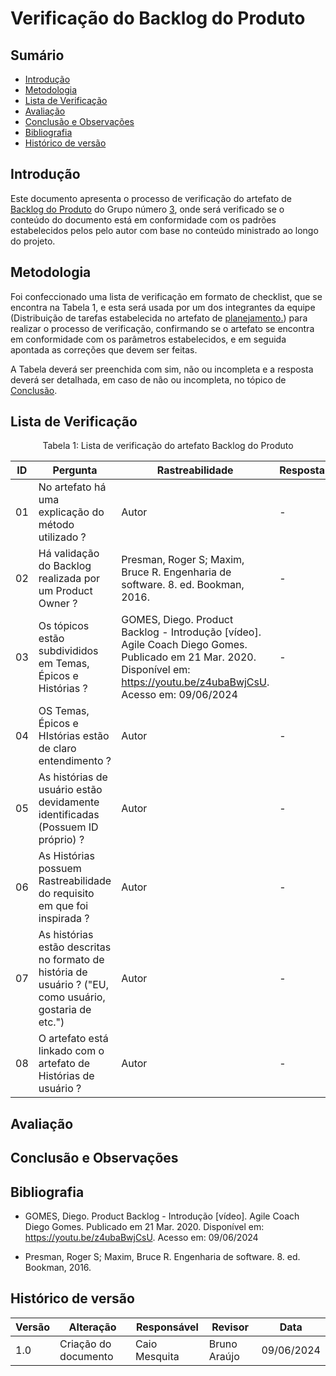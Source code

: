 # Verificação do Backlog do Produto

## Sumário
* [Introdução](#Introdução)
* [Metodologia](#Metodologia)
* [Lista de Verificação](#Lista-de-Verificação)
* [Avaliação](#Avaliação)
* [Conclusão e Observações](#Conclusão-e-Observações)
* [Bibliografia](#bibliografia)
* [Histórico de versão](#Histórico-de-versão)

## Introdução

Este documento apresenta o processo de verificação do artefato de [Backlog do Produto](https://requisitos-de-software.github.io/2024.1-Correios/modelagem/agil/backlog/) do Grupo número [3](https://requisitos-de-software.github.io/2024.1-Correios/), onde será verificado se o conteúdo do documento está em conformidade com os padrões estabelecidos pelos pelo autor com base no conteúdo ministrado ao longo do projeto.


## Metodologia 

Foi confeccionado uma lista de verificação em formato de checklist, que se encontra na Tabela 1, e esta será usada por um dos integrantes da equipe (Distribuição de tarefas estabelecida no artefato de [planejamento.](https://requisitos-de-software.github.io/2024.1-CarteiradeTrabalhoDigital/#/verificacao/grupo3/Planejamento)) para realizar o processo de verificação, confirmando se o artefato se encontra em conformidade com os parâmetros estabelecidos, e em seguida apontada as correções que devem ser feitas.

A Tabela deverá ser preenchida com sim, não ou incompleta e a resposta deverá ser detalhada, em caso de não ou incompleta, no tópico de [Conclusão](#Conclusão-e-Observações).

## Lista de Verificação

<center>

Tabela 1: Lista de verificação do artefato Backlog do Produto

|ID|Pergunta|Rastreabilidade|Resposta(sim/não/incompleto)|
|-|-|-|-|
|01|No artefato há uma explicação do método utilizado ?|Autor|-|
|02|Há validação do Backlog realizada por um Product Owner ?|Presman, Roger S; Maxim, Bruce R. Engenharia de software. 8. ed. Bookman, 2016. |-|
|03|Os tópicos estão subdivididos em Temas, Épicos e Histórias ?|GOMES, Diego. Product Backlog - Introdução [vídeo]. Agile Coach Diego Gomes. Publicado em 21 Mar. 2020. Disponível em: https://youtu.be/z4ubaBwjCsU. Acesso em: 09/06/2024|-|
|04|OS Temas, Épicos e HIstórias estão de claro entendimento ?|Autor|-|
|05|As histórias de usuário estão devidamente identificadas (Possuem ID próprio) ?|Autor|-|
|06|As Histórias possuem Rastreabilidade do requisito em que foi inspirada ?|Autor|-|
|07|As histórias estão descritas no formato de história de usuário ? ("EU, como usuário, gostaria de etc.")|Autor|-|
|08|O artefato está linkado com o artefato de Histórias de usuário ?|Autor|-|


</center>


## Avaliação

## Conclusão e Observações


## Bibliografia

- GOMES, Diego. Product Backlog - Introdução [vídeo]. Agile Coach Diego Gomes. Publicado em 21 Mar. 2020. Disponível em: https://youtu.be/z4ubaBwjCsU. Acesso em: 09/06/2024

- Presman, Roger S; Maxim, Bruce R. Engenharia de software. 8. ed. Bookman, 2016. 



## Histórico de versão
| Versão | Alteração                           | Responsável     | Revisor         | Data       |
| ------ | ----------------------------------- | --------------- | --------------- | ---------- |
| 1.0    | Criação do documento                | Caio Mesquita   | Bruno Araújo | 09/06/2024 |
